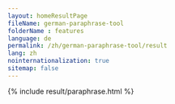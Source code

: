 ```yaml
---
layout: homeResultPage
fileName: german-paraphrase-tool
folderName : features
language: de
permalink: /zh/german-paraphrase-tool/result
lang: zh
nointernationalization: true
sitemap: false
---
```

{% include result/paraphrase.html %}

<script src="/js/result/paraprashing.js" data-foldername="{{page.folderName}}" data-lang="{{page.lang}}"></script>